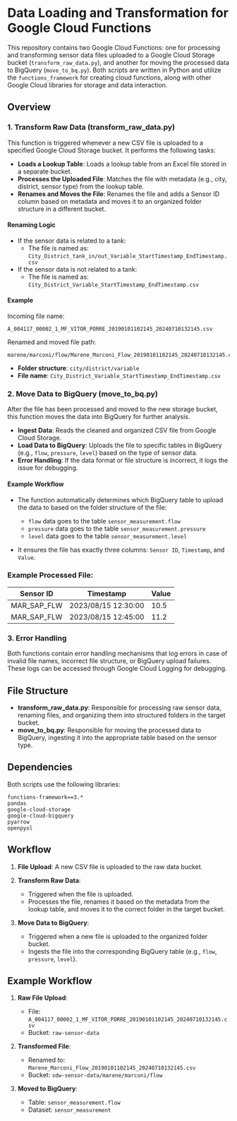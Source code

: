 # Data Loading and Transformation for Google Cloud Functions

This repository contains two Google Cloud Functions: one for processing and transforming sensor data files uploaded to a Google Cloud Storage bucket (`transform_raw_data.py`), and another for moving the processed data to BigQuery (`move_to_bq.py`). Both scripts are written in Python and utilize the `functions_framework` for creating cloud functions, along with other Google Cloud libraries for storage and data interaction.

## Overview

### 1. **Transform Raw Data (transform_raw_data.py)**

This function is triggered whenever a new CSV file is uploaded to a specified Google Cloud Storage bucket. It performs the following tasks:

- **Loads a Lookup Table**: Loads a lookup table from an Excel file stored in a separate bucket.
- **Processes the Uploaded File**: Matches the file with metadata (e.g., city, district, sensor type) from the lookup table.
- **Renames and Moves the File**: Renames the file and adds a Sensor ID column based on metadata and moves it to an organized folder structure in a different bucket.

#### Renaming Logic

- If the sensor data is related to a tank:
  - The file is named as:  
    `City_District_tank_in/out_Variable_StartTimestamp_EndTimestamp.csv`
- If the sensor data is not related to a tank:
  - The file is named as:  
    `City_District_Variable_StartTimestamp_EndTimestamp.csv`

#### Example

Incoming file name:
```
A_004117_00002_1_MF_VITOR_PORRE_20190101102145_20240710132145.csv
```

Renamed and moved file path:
```
marene/marconi/flow/Marene_Marconi_Flow_20190101102145_20240710132145.csv
```

- **Folder structure**: `city/district/variable`
- **File name**: `City_District_Variable_StartTimestamp_EndTimestamp.csv`

### 2. **Move Data to BigQuery (move_to_bq.py)**

After the file has been processed and moved to the new storage bucket, this function moves the data into BigQuery for further analysis.

- **Ingest Data**: Reads the cleaned and organized CSV file from Google Cloud Storage.
- **Load Data to BigQuery**: Uploads the file to specific tables in BigQuery (e.g., `flow`, `pressure`, `level`) based on the type of sensor data. 
- **Error Handling**: If the data format or file structure is incorrect, it logs the issue for debugging.

#### Example Workflow

- The function automatically determines which BigQuery table to upload the data to based on the folder structure of the file:
  - `flow` data goes to the table `sensor_measurement.flow`
  - `pressure` data goes to the table `sensor_measurement.pressure`
  - `level` data goes to the table `sensor_measurement.level`
  
- It ensures the file has exactly three columns: `Sensor ID`, `Timestamp`, and `Value`.

### Example Processed File:

| Sensor ID | Timestamp           | Value |
|-----------|---------------------|-------|
| MAR_SAP_FLW       | 2023/08/15 12:30:00 | 10.5  |
| MAR_SAP_FLW       | 2023/08/15 12:45:00 | 11.2  |

### 3. **Error Handling**

Both functions contain error handling mechanisms that log errors in case of invalid file names, incorrect file structure, or BigQuery upload failures. These logs can be accessed through Google Cloud Logging for debugging.

## File Structure

- **transform_raw_data.py**: Responsible for processing raw sensor data, renaming files, and organizing them into structured folders in the target bucket.
- **move_to_bq.py**: Responsible for moving the processed data to BigQuery, ingesting it into the appropriate table based on the sensor type.

## Dependencies

Both scripts use the following libraries:

```
functions-framework==3.*
pandas
google-cloud-storage
google-cloud-bigquery
pyarrow
openpyxl
```

## Workflow

1. **File Upload**: A new CSV file is uploaded to the raw data bucket.
   
2. **Transform Raw Data**:
   - Triggered when the file is uploaded.
   - Processes the file, renames it based on the metadata from the lookup table, and moves it to the correct folder in the target bucket.

3. **Move Data to BigQuery**:
   - Triggered when a new file is uploaded to the organized folder bucket.
   - Ingests the file into the corresponding BigQuery table (e.g., `flow`, `pressure`, `level`).

## Example Workflow

1. **Raw File Upload**:
   - File: `A_004117_00002_1_MF_VITOR_PORRE_20190101102145_20240710132145.csv`
   - Bucket: `raw-sensor-data`
   
2. **Transformed File**:
   - Renamed to: `Marene_Marconi_Flow_20190101102145_20240710132145.csv`
   - Bucket: `sdw-sensor-data/marene/marconi/flow`

3. **Moved to BigQuery**:
   - Table: `sensor_measurement.flow`
   - Dataset: `sensor_measurement`

